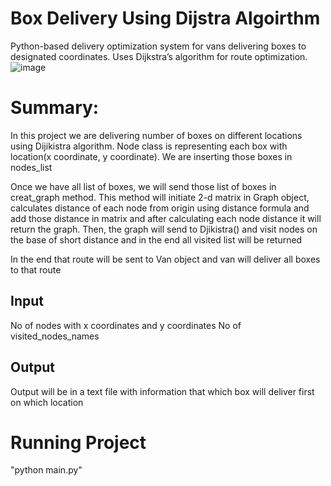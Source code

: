 # Box Delivery Using Dijstra Algoirthm

Python-based delivery optimization system for vans delivering boxes to designated coordinates. Uses Dijkstra’s algorithm for route optimization.![image](https://github.com/prestonhn/dijkistra-delivery/assets/115035632/8f1f22c0-75e8-434f-93ac-0f7336fc1d6c)

# Summary: 

In this project  we are delivering number of boxes on different locations using Dijikistra algorithm. Node class is representing each box with location(x coordinate, y coordinate). We are inserting those boxes in nodes_list

Once we have all list of boxes, we will send those list of boxes in creat_graph method. This method will initiate 2-d matrix in Graph object, calculates distance of each node from origin using distance formula and add those distance in matrix and after calculating each node distance it will return the graph. Then, the graph will send to Djikistra() and visit nodes on the base of short distance and in the end all visited list will be returned

In the end that route will be sent to Van object and van will deliver all boxes to that route

## Input
No of nodes with x coordinates and y coordinates
No of visited_nodes_names

## Output
Output will be in a text file with information that which box will deliver first on which location

# Running Project
"python main.py"
